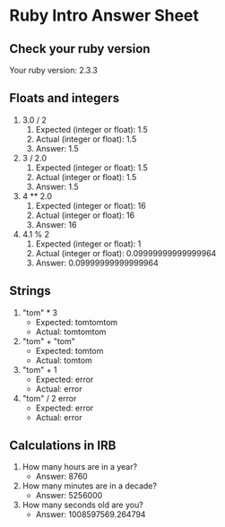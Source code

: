 # Ruby Intro Answer Sheet

## Check your ruby version
Your ruby version:                       2.3.3

## Floats and integers 
1. 3.0 / 2
    1. Expected (integer or float):      1.5
    2. Actual (integer or float):        1.5
    3. Answer:                           1.5
2. 3 / 2.0
    1. Expected (integer or float):      1.5
    2. Actual (integer or float):        1.5
    3. Answer:                           1.5
3. 4 ** 2.0
    1. Expected (integer or float):      16
    2. Actual (integer or float):        16
    3. Answer:                           16
4. 4.1 % 2
    1. Expected (integer or float):      1
    2. Actual (integer or float):        0.09999999999999964
    3. Answer:                           0.09999999999999964

## Strings
1. "tom" * 3
    * Expected:                          tomtomtom
    * Actual:                            tomtomtom
2. "tom" + "tom"
    * Expected:                          tomtom
    * Actual:                            tomtom
3. "tom" + 1
    * Expected:                          error
    * Actual:                            error
4. "tom" / 2                             error
    * Expected:                          error
    * Actual:                            error

## Calculations in IRB
1. How many hours are in a year?
    * Answer:                            8760
2. How many minutes are in a decade?
    * Answer:                            5256000
3. How many seconds old are you?
    * Answer:                            1008597569.264794